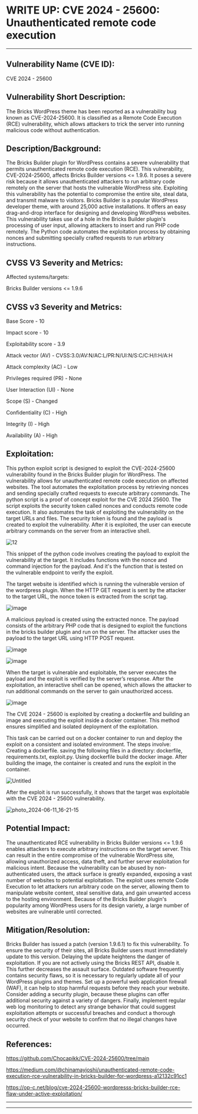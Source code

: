 # WRITE UP: CVE 2024 - 25600: Unauthenticated remote code execution
---------------------------


Vulnerability Name (CVE ID):
-
CVE 2024 - 25600 

Vulnerability Short Description:
-
The Bricks WordPress theme has been reported as a vulnerability bug known as CVE-2024-25600. It is classified as a Remote Code Execution (RCE) vulnerability, which allows attackers to trick the server into running malicious code without authentication.

Description/Background: 
-
The Bricks Builder plugin for WordPress contains a severe vulnerability that permits unauthenticated remote code execution (RCE). This vulnerability, CVE-2024-25600, affects Bricks Builder versions <= 1.9.6. It poses a severe risk because it allows unauthenticated attackers to run arbitrary code remotely on the server that hosts the vulnerable WordPress site. Exploiting this vulnerability has the potential to compromise the entire site, steal data, and transmit malware to visitors. Bricks Builder is a popular WordPress developer theme, with around 25,000 active installations. It offers an easy drag-and-drop interface for designing and developing WordPress websites. This vulnerability takes use of a hole in the Bricks Builder plugin's processing of user input, allowing attackers to insert and run PHP code remotely. The Python code automates the exploitation process by obtaining nonces and submitting specially crafted requests to run arbitrary instructions.



CVSS V3 Severity and Metrics: 
-

Affected systems/targets:

Bricks Builder versions <= 1.9.6


CVSS v3 Severity and Metrics:
- 

Base Score - 10

Impact score - 10

Exploitability score - 3.9

Attack vector (AV) - CVSS:3.0/AV:N/AC:L/PR:N/UI:N/S:C/C:H/I:H/A:H

Attack complexity (AC) - Low

Privileges required (PR) - None

User Interaction (UI) - None

Scope (S) - Changed

Confidentiality (C)  - High

Integrity (I) - High

Availability (A) - High


Exploitation:
- 
This python exploit script is designed to exploit the CVE-2024-25600 vulnerability found in the Bricks Builder plugin for WordPress. The vulnerability allows for unauthenticated remote code execution on affected websites. The tool automates the exploitation process by retrieving nonces and sending specially crafted requests to execute arbitrary commands.
The python script is a proof of concept exploit for the CVE 2024 25600. The script exploits the security token called nonces and conducts remote code execution.
It also automates the task of exploiting the vulnerability on the target URLs and files. The security token is found and the payload is created to exploit the vulnerability. After it is exploited, the user can execute arbitrary commands on the server from an interactive shell.

![12](https://github.com/imharshitaa/vulntestdoc/assets/143587481/8b68f071-513c-402e-99eb-a840fd9059c3)

This snippet of the python code involves creating the payload to exploit the vulnerability at the target. It includes functions with the nonce and command injection for the payload. And it's the function that is tested on the vulnerable endpoint to verify the exploit.

The target website is identified which is running the vulnerable version of the wordpress plugin. When the HTTP GET request is sent by the attacker to the target URL, the nonce token is extracted from the script tag. 

![image](https://github.com/imharshitaa/vulntestdoc/assets/143587481/97331d3d-f01c-405e-8d9d-855588b6a649)

A malicious payload is created using the extracted nonce. The payload consists of the arbitrary PHP code that is designed to exploit the functions in the bricks builder plugin and run on the server. The attacker uses the payload to the target URL using HTTP POST request. 

![image](https://github.com/imharshitaa/vulntestdoc/assets/143587481/79907abc-448f-4129-906d-ea47d390b227)

![image](https://github.com/imharshitaa/vulntestdoc/assets/143587481/1a2e7ba6-e433-4ff2-9941-f69ded702d14)

When the target is vulnerable and exploitable, the server executes the payload and the exploit is verified by the server’s response. After the exploitation, an interactive shell can be opened, which allows the attacker to run additional commands on the server to gain unauthorized access. 

![image](https://github.com/imharshitaa/vulntestdoc/assets/143587481/d8100a4d-890c-4224-8fe7-349df2bc462f)


The CVE 2024 - 25600 is exploited by creating a dockerfile and building an image and executing the exploit inside a docker container. This method ensures simplified and isolated deployment of the exploitation. 


This task can be carried out on a docker container to run and deploy the exploit on a consistent and isolated environment. The steps involve:
Creating a dockerfile.
saving the following files in a directory: dockerfile, requirements.txt, exploit.py.
Using dockerfile build the docker image.
After building the image, the container is created and runs the exploit in the container.

![Untitled](https://github.com/imharshitaa/vulntestdoc/assets/143587481/f36c3140-81c3-45eb-97be-6df6461bce92)

After the exploit is run successfully, it shows that the target was exploitable with the CVE 2024 - 25600 vulnerability.

![photo_2024-06-11_16-21-15](https://github.com/imharshitaa/vulntestdoc/assets/143587481/a34930aa-eb80-4cc9-88ad-f55c0667a22b)



Potential Impact:
- 
The unauthenticated RCE vulnerability in Bricks Builder versions <= 1.9.6 enables attackers to execute arbitrary instructions on the target server. This can result in the entire compromise of the vulnerable WordPress site, allowing unauthorized access, data theft, and further server exploitation for malicious intent. Because the vulnerability can be abused by non-authenticated users, the attack surface is greatly expanded, exposing a vast number of websites to potential exploitation.
The exploit uses remote Code Execution to let attackers run arbitrary code on the server, allowing them to manipulate website content, steal sensitive data, and gain unwanted access to the hosting environment. Because of the Bricks Builder plugin's popularity among WordPress users for its design variety, a large number of websites are vulnerable until corrected.


Mitigation/Resolution:
-
Bricks Builder has issued a patch (version 1.9.6.1) to fix this vulnerability. To ensure the security of their sites, all Bricks Builder users must immediately update to this version. Delaying the update heightens the danger of exploitation.
If you are not actively using the Bricks REST API, disable it. This further decreases the assault surface.
Outdated software frequently contains security flaws, so it is necessary to regularly update all of your WordPress plugins and themes. 
Set up a powerful web application firewall (WAF), it can help to stop harmful requests before they reach your website.
Consider adding a security plugin, because these plugins can offer additional security against a variety of dangers.
Finally, implement regular web log monitoring to detect any strange behavior that could suggest exploitation attempts or successful breaches and conduct a thorough security check of your website to confirm that no illegal changes have occurred.

References:
-
https://github.com/Chocapikk/CVE-2024-25600/tree/main 

https://medium.com/@chinamayjoshi/unauthenticated-remote-code-execution-rce-vulnerability-in-bricks-builder-for-wordpress-a12132c91cc1 

https://op-c.net/blog/cve-2024-25600-wordpresss-bricks-builder-rce-flaw-under-active-exploitation/ 



-------------------------------------------
-------------------------------------------



